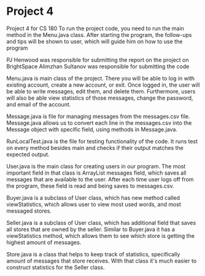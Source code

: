 # Project 4
Project 4 for CS 180 
To run the project code, you need to run the main method in the Menu.java class.
After starting the program, the follow-ups and tips will be shown to user, 
which will guide him on how to use the program

PJ Henwood was responsible for submitting the report on the project on BrightSpace
Alimzhan Sultanov was responsible for submitting the code

Menu.java is main class of the project. There you will be able to log in with existing account, create
a new account, or exit. Once logged in, the user will be able to write messages, edit them, and delete them.
Furthermore, users will also be able view statistics of those messages, change the password, and email of 
the account.

Message.java is file for managing messages from the messages.csv file. Message.java allows us to convert
each line in the messages.csv into the Message object with specific field, using methods in Message.java.

RunLocalTest.java is the file for testing functionality of the code. It runs test on every method besides main
and checks if their output matches the expected output.

User.java is the main class for creating users in our program. The most important field in that class
is ArrayList<Message> messages field, which saves all messages that are available to the user. After
each time user logs off from the program, these field is read and being saves to messages.csv.

Buyer.java is a subclass of User class, which has new method called viewStatistics, which allows user 
to view most used words, and most messaged stores.

Seller.java is a subclass of User class, which has additional field that saves all stores that are 
owned by the seller. Similar to Buyer.java it has a viewStatistics method, which allows them to see which 
store is getting the highest amount of messages.

Store.java is a class that helps to keep track of statistics, specifically amount of messages that 
store receives. With that class it's much easier to construct statistics for the Seller class.
